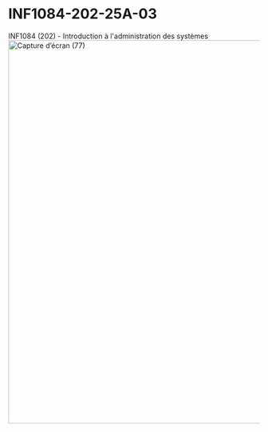 # INF1084-202-25A-03
INF1084 (202) - Introduction à l'administration des systèmes
 <img width="1366" height="768" alt="Capture d’écran (77)" src="https://github.com/user-attachments/assets/5bd733e1-8642-4c04-809f-58a1da6a0c42" />
